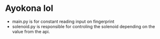 # Ayokona lol

- main.py is for constant reading input on fingerprint
- solenoid.py is responsible for controling the solenoid depending on the value from the api.
